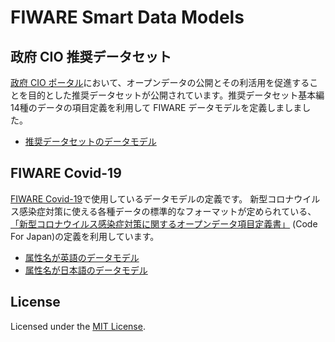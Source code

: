 # FIWARE Smart Data Models

## 政府 CIO 推奨データセット

[政府 CIO ポータル](https://cio.go.jp/policy-opendata)において、オープンデータの公開とその利活用を促進することを目的とした推奨データセットが公開されています。推奨データセット基本編14種のデータの項目定義を利用して FIWARE データモデルを定義しましました。

-   [推奨データセットのデータモデル](cio/datamodels.md)

## FIWARE Covid-19

[FIWARE Covid-19](https://github.com/NEC-FIWARE/fiware-covid-19)で使用しているデータモデルの定義です。
新型コロナウイルス感染症対策に使える各種データの標準的なフォーマットが定められている、[「新型コロナウイルス感染症対策に関するオープンデータ項目定義書」](https://www.code4japan.org/activity/stopcovid19) (Code For Japan)の定義を利用しています。

-   [属性名が英語のデータモデル](covid-19/data_model.en/datamodels.md)
-   [属性名が日本語のデータモデル](covid-19/data_model.ja/datamodels.md)

## License

Licensed under the [MIT License](./LICENSE).
